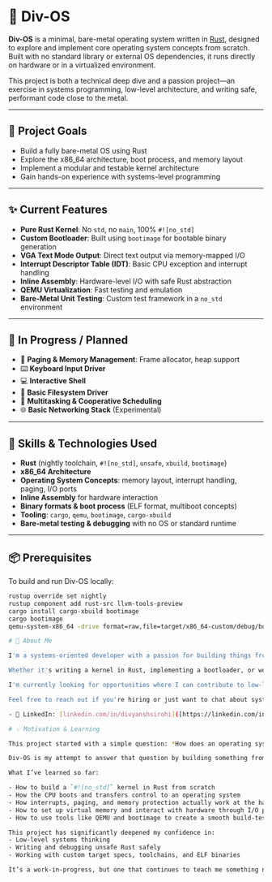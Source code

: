 # 🦀 Div-OS

**Div-OS** is a minimal, bare-metal operating system written in [Rust](https://www.rust-lang.org/), designed to explore and implement core operating system concepts from scratch. Built with no standard library or external OS dependencies, it runs directly on hardware or in a virtualized environment.

This project is both a technical deep dive and a passion project—an exercise in systems programming, low-level architecture, and writing safe, performant code close to the metal.

---

## 🚀 Project Goals

- Build a fully bare-metal OS using Rust
- Explore the x86_64 architecture, boot process, and memory layout
- Implement a modular and testable kernel architecture
- Gain hands-on experience with systems-level programming

---

## ✨ Current Features

- **Pure Rust Kernel**: No `std`, no `main`, 100% `#![no_std]`
- **Custom Bootloader**: Built using `bootimage` for bootable binary generation
- **VGA Text Mode Output**: Direct text output via memory-mapped I/O
- **Interrupt Descriptor Table (IDT)**: Basic CPU exception and interrupt handling
- **Inline Assembly**: Hardware-level I/O with safe Rust abstraction
- **QEMU Virtualization**: Fast testing and emulation
- **Bare-Metal Unit Testing**: Custom test framework in a `no_std` environment

---

## 🔧 In Progress / Planned

- 🧠 **Paging & Memory Management**: Frame allocator, heap support
- ⌨️ **Keyboard Input Driver**
- 💻 **Interactive Shell**
- 📁 **Basic Filesystem Driver**
- 🧵 **Multitasking & Cooperative Scheduling**
- 🌐 **Basic Networking Stack** (Experimental)

---

## 🧪 Skills & Technologies Used

- **Rust** (nightly toolchain, `#![no_std]`, `unsafe`, `xbuild`, `bootimage`)
- **x86_64 Architecture**
- **Operating System Concepts**: memory layout, interrupt handling, paging, I/O ports
- **Inline Assembly** for hardware interaction
- **Binary formats & boot process** (ELF format, multiboot concepts)
- **Tooling**: `cargo`, `qemu`, `bootimage`, `cargo-xbuild`
- **Bare-metal testing & debugging** with no OS or standard runtime

---

## 📦 Prerequisites

To build and run Div-OS locally:

```bash
rustup override set nightly
rustup component add rust-src llvm-tools-preview
cargo install cargo-xbuild bootimage
cargo bootimage
qemu-system-x86_64 -drive format=raw,file=target/x86_64-custom/debug/bootimage-div_os.bin

# 👤 About Me

I'm a systems-oriented developer with a passion for building things from scratch and understanding every layer of the stack—from silicon to software.

Whether it's writing a kernel in Rust, implementing a bootloader, or working with memory-mapped I/O, I enjoy solving problems that require a deep understanding of how computers work at a fundamental level.

I'm currently looking for opportunities where I can contribute to low-level, performance-critical, or systems-heavy projects—especially in areas like OS development, embedded systems, compilers, or secure infrastructure.

Feel free to reach out if you're hiring or just want to chat about systems programming!

- 🔗 LinkedIn: [linkedin.com/in/divyanshsirohi]([https://linkedin.com/in/YOURUSERNAME](https://www.linkedin.com/in/divyansh-sirohi-796aa824a/))

# 💡 Motivation & Learning

This project started with a simple question: *How does an operating system actually work beneath all the abstractions?*

Div-OS is my attempt to answer that question by building something from the ground up—starting with a bootable binary, writing my own kernel, and handling real hardware interactions with zero runtime or standard library.

What I’ve learned so far:

- How to build a `#![no_std]` kernel in Rust from scratch
- How the CPU boots and transfers control to an operating system
- How interrupts, paging, and memory protection actually work at the hardware level
- How to set up virtual memory and interact with hardware through I/O ports and memory-mapped registers
- How to use tools like QEMU and bootimage to create a smooth build-test-debug loop

This project has significantly deepened my confidence in:
- Low-level systems thinking
- Writing and debugging unsafe Rust safely
- Working with custom target specs, toolchains, and ELF binaries

It’s a work-in-progress, but one that continues to teach me something new with every line of code.


